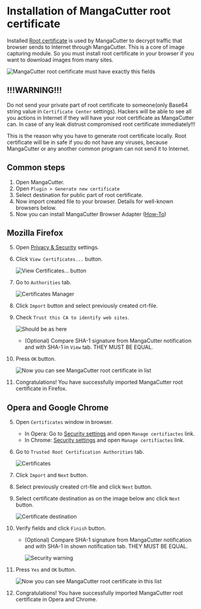 # Installation of MangaCutter root certificate

Installed [Root certificate](https://en.wikipedia.org/wiki/Root_certificate) is used by MangaCutter to decrypt traffic
that browser sends to Internet through MangaCutter. This is a core of image capturing module. So you must install root
certificate in your browser if you want to download images from many sites.

![MangaCutter root certificate must have exactly this fields](img/root-ca-x509-extensions.png)

## !!!WARNING!!!

Do not send your private part of root certificate to someone(only Base64 string value in `Certificate Center` settings).
Hackers will be able to see all you actions in Internet if they will have your root certificate as MangaCutter can. In
case of any leak distrust compromised root certificate immediately!!!

This is the reason why you have to generate root certificate locally. Root certificate will be in safe if you do not
have any viruses, because MangaCutter or any another common program can not send it to Internet.

## Common steps

1. Open MangaCutter.
2. Open `Plugin > Generate new certificate`
3. Select destination for public part of root certificate.
4. Now import created file to your browser. Details for well-known browsers below.
5. Now you can install MangaCutter Browser Adapter ([How-To](how-to-install-extension.md))

## Mozilla Firefox

5. Open [Privacy & Security](about:preferences#privacy) settings.
6. Click `View Certificates...` button.

   ![`View Certificates...` button](img/firefox-ca-install-view-cert.png)
7. Go to `Authorities` tab.

   ![Certificates Manager](img/firefox-ca-install-cert-manager.png)
8. Click `Import` button and select previously created crt-file.
9. Check `Trust this CA to identify web sites`.

   ![Should be as here](img/firefox-ca-install-checkbox.png)
    + (Optional) Compare SHA-1 signature from MangaCutter notification and with SHA-1 in `View` tab. THEY MUST BE EQUAL.
10. Press `OK` button.

    ![Now you can see MangaCutter root certificate in list](img/firefox-ca-install-result.png)
11. Congratulations! You have successfully imported MangaCutter root certificate in Firefox.

## Opera and Google Chrome

5. Open `Certificates` window in browser.
    + In Opera: Go to [Security settings](opera://settings/security) and open `Manage certifiactes` link.
    + In Chrome: [Security settings](chrome://settings/security) and open `Manage certifiactes` link.
6. Go to `Trusted Root Certification Authorities` tab.

   ![Certificates](img/opera-chrome-ca-install-cert-manager.png)
7. Click `Import` and `Next` button.
8. Select previously created crt-file and click `Next` button.
9. Select certificate destination as on the image below anc click `Next` button.

   ![Certificate destination](img/opera-chrome-ca-install-cert-location.png)
10. Verify fields and click `Finish` button.
    + (Optional) Compare SHA-1 signature from MangaCutter notification and with SHA-1 in shown notification tab. THEY
      MUST BE EQUAL.

      ![Security warning](img/opera-chrome-ca-install-warning.png)
11. Press `Yes` and `OK` button.

    ![Now you can see MangaCutter root certificate in this list](img/opera-chrome-ca-install-result.png)

12. Congratulations! You have successfully imported MangaCutter root certificate in Opera and Chrome.